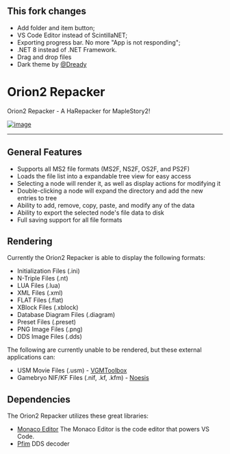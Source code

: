 ## This fork changes

- Add folder and item button;
- VS Code Editor instead of ScintillaNET;
- Exporting progress bar. No more "App is not responding";
- .NET 8 instead of .NET Framework.
- Drag and drop files
- Dark theme by [@Dready](https://github.com/Dreary)

# Orion2 Repacker

Orion2 Repacker - A HaRepacker for MapleStory2!

[![image](https://github.com/AngeloTadeucci/Orion2-Repacker/assets/15664821/6943f397-17c0-46ec-b098-fd9397947f9a)](https://github.com/AngeloTadeucci/Orion2-Repacker)

---

## General Features

- Supports all MS2 file formats (MS2F, NS2F, OS2F, and PS2F)
- Loads the file list into a expandable tree view for easy access
- Selecting a node will render it, as well as display actions for modifying it
- Double-clicking a node will expand the directory and add the new entries to tree
- Ability to add, remove, copy, paste, and modify any of the data
- Ability to export the selected node's file data to disk
- Full saving support for all file formats

## Rendering

Currently the Orion2 Repacker is able to display the following formats:

- Initialization Files (.ini)
- N-Triple Files (.nt)
- LUA Files (.lua)
- XML Files (.xml)
- FLAT Files (.flat)
- XBlock Files (.xblock)
- Database Diagram Files (.diagram)
- Preset Files (.preset)
- PNG Image Files (.png)
- DDS Image Files (.dds)

The following are currently unable to be rendered, but these external applications can:

- USM Movie Files (.usm) - [VGMToolbox](https://sourceforge.net/projects/vgmtoolbox/)
- Gamebryo NIF/KF Files (.nif, .kf, .kfm) - [Noesis](https://richwhitehouse.com/index.php?content=inc_projects.php&showproject=91)

## Dependencies

The Orion2 Repacker utilizes these great libraries:

- [Monaco Editor](https://github.com/microsoft/monaco-editor) The Monaco Editor is the code editor that powers VS Code.
- [Pfim](https://github.com/nickbabcock/Pfim) DDS decoder
